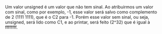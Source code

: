 Um valor unsigned é um valor que não tem sinal.
Ao atribuirmos um valor com sinal, como por exemplo, -1, esse valor será salvo como complemento de 2
(1111 1111), que é o C2 para -1. Porém esse valor sem sinal, ou seja, unsigned, será lido como C1, e ao printar, será feito (2^32) que é igual à ffffffff.